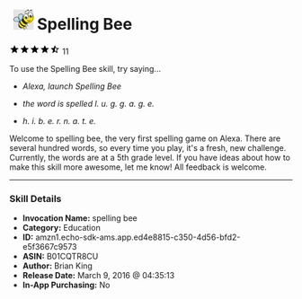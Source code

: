 # &nbsp;<img src="skill_icon" alt="Spelling Bee icon" width="36"> Spelling Bee
![4.1 stars](../../images/ic_star_black_18dp_1x.png)![4.1 stars](../../images/ic_star_black_18dp_1x.png)![4.1 stars](../../images/ic_star_black_18dp_1x.png)![4.1 stars](../../images/ic_star_black_18dp_1x.png)![4.1 stars](../../images/ic_star_half_black_18dp_1x.png) 11

To use the Spelling Bee skill, try saying...

* *Alexa, launch Spelling Bee*

* *the word is spelled l. u. g. g. a. g. e.*

* *h. i. b. e. r. n. a. t. e.*

Welcome to spelling bee, the very first spelling game on Alexa. There are several hundred words, so every time you play, it's a fresh, new challenge. Currently, the words are at a 5th grade level. If you have ideas about how to make this skill more awesome, let me know! All feedback is welcome.

***

### Skill Details

* **Invocation Name:** spelling bee
* **Category:** Education
* **ID:** amzn1.echo-sdk-ams.app.ed4e8815-c350-4d56-bfd2-e5f3667c9573
* **ASIN:** B01CQTR8CU
* **Author:** Brian King
* **Release Date:** March 9, 2016 @ 04:35:13
* **In-App Purchasing:** No

